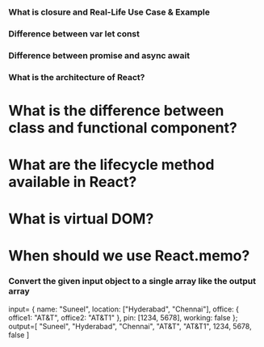 ### What is closure  and Real-Life Use Case & Example


### Difference between var let const

### Difference between promise and async await


### What is the architecture of React?

# What is the difference between class and functional component?

# What are the lifecycle method available in React?

# What is virtual DOM?

# When should we use React.memo?

### Convert the given input object to a single array like the output array
 input= {
  name: "Suneel",
  location: ["Hyderabad", "Chennai"],
  office: {
    office1: "AT&T",
    office2: "AT&T1"
  },
  pin: [1234, 5678],
  working: false
};
output=[
  "Suneel",
  "Hyderabad",
  "Chennai",
  "AT&T",
  "AT&T1",
  1234,
  5678,
  false
]